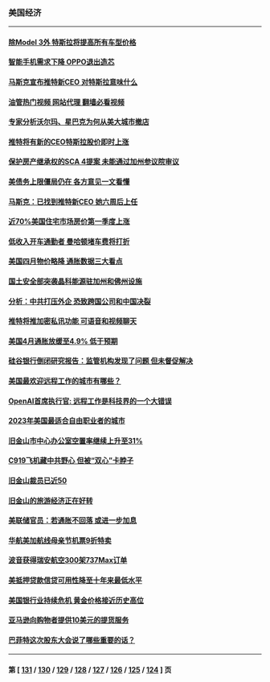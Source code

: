 ### 美国经济
---
#### [除Model 3外 特斯拉将提高所有车型价格](../../pages/ncid1078158/n13994995.md?05131245) 
#### [智能手机需求下降 OPPO退出造芯](../../pages/ncid1078158/n13994948.md?05131245) 
#### [马斯克宣布推特新CEO 对特斯拉意味什么](../../pages/ncid1078158/n13994943.md?05131245) 
#### [油管热门视频 网站代理 翻墙必看视频](http://138.2.39.72:81/youtube.html?epic-marker?05131245)
#### [专家分析沃尔玛、星巴克为何从美大城市撤店](../../pages/ncid1078158/n13994970.md?05131245) 
#### [推特将有新的CEO特斯拉股价即时上涨](../../pages/ncid1078158/n13994623.md?05131245) 
#### [保护房产继承权的SCA 4提案 未能通过加州参议院审议](../../pages/ncid1078158/n13994612.md?05131245) 
#### [美债务上限僵局仍在 各方意见一文看懂](../../pages/ncid1078158/n13994151.md?05131245) 
#### [马斯克：已找到推特新CEO 她六周后上任](../../pages/ncid1078158/n13994265.md?05131245) 
#### [近70%美国住宅市场房价第一季度上涨](../../pages/ncid1078158/n13994218.md?05131245) 
#### [低收入开车通勤者 曼哈顿堵车费将打折](../../pages/ncid1078158/n13993558.md?05131245) 
#### [美国四月物价略降 通胀数据三大看点](../../pages/ncid1078158/n13993282.md?05131245) 
#### [国土安全部突袭晶科能源驻加州和佛州设施](../../pages/ncid1078158/n13993270.md?05131245) 
#### [分析：中共打压外企 恐致跨国公司和中国决裂](../../pages/ncid1078158/n13993252.md?05131245) 
#### [推特将推加密私讯功能 可语音和视频聊天](../../pages/ncid1078158/n13993143.md?05131245) 
#### [美国4月通胀放缓至4.9% 低于预期](../../pages/ncid1078158/n13993142.md?05131245) 
#### [硅谷银行倒闭研究报告：监管机构发现了问题 但未督促解决](../../pages/ncid1078158/n13992898.md?05131245) 
#### [美国最欢迎远程工作的城市有哪些？](../../pages/ncid1078158/n13992864.md?05131245) 
#### [OpenAI首席执行官: 远程工作是科技界的一个大错误](../../pages/ncid1078158/n13992858.md?05131245) 
#### [2023年美国最适合自由职业者的城市](../../pages/ncid1078158/n13992856.md?05131245) 
#### [旧金山市中心办公室空置率继续上升至31%](../../pages/ncid1078158/n13992854.md?05131245) 
#### [C919飞机藏中共野心 但被“双心”卡脖子](../../pages/ncid1078158/n13991824.md?05131245) 
#### [旧金山裁员已近50](../../pages/ncid1078158/n13992793.md?05131245) 
#### [旧金山的旅游经济正在好转](../../pages/ncid1078158/n13992741.md?05131245) 
#### [美联储官员：若通胀不回落 或进一步加息](../../pages/ncid1078158/n13992597.md?05131245) 
#### [华航美加航线母亲节机票9折特卖](../../pages/ncid1078158/n13992686.md?05131245) 
#### [波音获得瑞安航空300架737Max订单](../../pages/ncid1078158/n13992411.md?05131245) 
#### [美抵押贷款信贷可用性降至十年来最低水平](../../pages/ncid1078158/n13992398.md?05131245) 
#### [美国银行业持续危机 黄金价格接近历史高位](../../pages/ncid1078158/n13991959.md?05131245) 
#### [亚马逊向购物者提供10美元的提货服务](../../pages/ncid1078158/n13991687.md?05131245) 
#### [巴菲特这次股东大会说了哪些重要的话？](../../pages/ncid1078158/n13991740.md?05131245) 

---
#### 第 [ [131](./131.md?05131245) / [130](./130.md?05131245) / [129](./129.md?05131245) / [128](./128.md?05131245) / [127](./127.md?05131245) / [126](./126.md?05131245) / [125](./125.md?05131245) / [124](./124.md?05131245) ] 页
